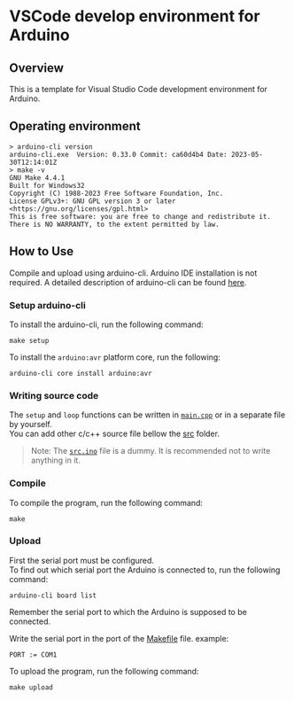 # VSCode develop environment for Arduino

## Overview
This is a template for Visual Studio Code development environment for Arduino.  

## Operating environment
```shell
> arduino-cli version 
arduino-cli.exe  Version: 0.33.0 Commit: ca60d4b4 Date: 2023-05-30T12:14:01Z
> make -v   
GNU Make 4.4.1
Built for Windows32
Copyright (C) 1988-2023 Free Software Foundation, Inc.
License GPLv3+: GNU GPL version 3 or later <https://gnu.org/licenses/gpl.html>
This is free software: you are free to change and redistribute it.
There is NO WARRANTY, to the extent permitted by law.
```

## How to Use
Compile and upload using arduino-cli. Arduino IDE installation is not required. A detailed description of arduino-cli can be found [here](https://arduino.github.io/arduino-cli).  

### Setup arduino-cli
To install the arduino-cli, run the following command:  
```shell
make setup
```
To install the `arduino:avr` platform core, run the following:  
```shell
arduino-cli core install arduino:avr
```

### Writing source code
The `setup` and `loop` functions can be written in [`main.cpp`](src/main.cpp) or in a separate file by yourself.  
You can add other c/c++ source file bellow the [src](src) folder.  
> Note: The [`src.ino`](src/src.ino) file is a dummy. It is recommended not to write anything in it.

### Compile
To compile the program, run the following command:
```shell
make
```

### Upload
First the serial port must be configured.  
To find out which serial port the Arduino is connected to, run the following command:
```shell
arduino-cli board list
```
Remember the serial port to which the Arduino is supposed to be connected.  

Write the serial port in the port of the [Makefile](Makefile) file. example:
```
PORT := COM1
```

To upload the program, run the following command:
```shell
make upload
```


